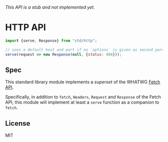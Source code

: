 *This API is a stub and not implemented yet.*

# HTTP API

```js
import {serve, Response} from "std/http";

// uses a default host and port if no `options` is given as second parameter
serve(request => new Response(null, {status: 404}));
```

## Spec

This standard library module implements a *superset* of the WHATWG
[Fetch API][spec].

Specifically, in addition to `fetch`, `Headers`, `Request` and `Response` of
the Fetch API, this module will implement at least a `serve` function as a
companion to `fetch`.

## License

MIT

[spec]: https://fetch.spec.whatwg.org
